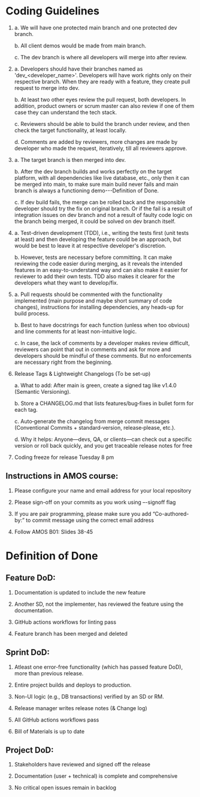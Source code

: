 # Coding Guidelines

1.  a. We will have one protected main branch and one protected dev branch.

    b. All client demos would be made from main branch.

    c. The dev branch is where all developers will merge into after review.

2.  a. Developers should have their branches named as 'dev_<developer_name>'. Developers will have work rights only on their respective branch. When they are ready with a feature, they create pull request to merge into dev.

    b. At least two other eyes review the pull request, both developers. In addition, product owners or scrum master can also review if one of them case they can understand the tech stack.

    c. Reviewers should be able to build the branch under review, and then check the target functionality, at least locally.

    d. Comments are added by reviewers, more changes are made by developer who made the request, iteratively, till all reviewers approve.

3.  a. The target branch is then merged into dev.

    b. After the dev branch builds and works perfectly on the target platform, with all dependencies like live database, etc., only then it can be merged into main, to make sure main build never fails and main branch is always a functioning demo---Definition of Done.

    c. If dev build fails, the merge can be rolled back and the responsible developer should try the fix on original branch. Or if the fail is a result of integration issues on dev branch and not a result of faulty code logic on the branch being merged, it could be solved on dev branch itself.

4.  a. Test-driven development (TDD), i.e., writing the tests first (unit tests at least) and then developing the feature could be an approach, but would be best to leave it at respective developer's discretion.

    b. However, tests are necessary before committing. It can make reviewing the code easier during merging, as it reveals the intended features in an easy-to-understand way and can also make it easier for reviewer to add their own tests. TDD also makes it clearer for the developers what they want to develop/fix.

5.  a. Pull requests should be commented with the functionality implemented (main purpose and maybe short summary of code changes), instructions for installing dependencies, any heads-up for build process.

    b. Best to have docstrings for each function (unless when too obvious) and line comments for at least non-intuitive logic.

    c. In case, the lack of comments by a developer makes review difficult, reviewers can point that out in comments and ask for more and developers should be mindful of these comments. But no enforcements are necessary right from the beginning.

6. Release Tags & Lightweight Changelogs (To be set-up)

    a. What to add: After main is green, create a signed tag like v1.4.0 (Semantic Versioning).

    b. Store a CHANGELOG.md that lists features/bug‑fixes in bullet form for each tag.

    c. Auto‑generate the changelog from merge commit messages (Conventional Commits + standard‑version, release‑please, etc.).

    d. Why it helps: Anyone—devs, QA, or clients—can check out a specific version or roll back quickly, and you get traceable release notes for free

7. Coding freeze for release Tuesday 8 pm

## Instructions in AMOS course:

1. Please configure your name and email address for your local repository

2. Please sign-off on your commits as you work using –-signoff flag

3. If you are pair programming, please make sure you add “Co-authored-by:” to commit message using the correct email address

4. Follow AMOS B01: Slides 38-45

# Definition of Done

## Feature DoD:

1. Documentation is updated to include the new feature

2. Another SD, not the implementer, has reviewed the feature using the documentation.

3. GitHub actions workflows for linting pass

4. Feature branch has been merged and deleted

## Sprint DoD:

1. Atleast one error-free functionality (which has passed feature DoD), more than previous release.

2. Entire project builds and deploys to production.

3. Non-UI logic (e.g., DB transactions) verified by an SD or RM.

4. Release manager writes release notes (& Change log)

5. All GitHub actions workflows pass

6. Bill of Materials is up to date

## Project DoD:

1. Stakeholders have reviewed and signed off the release

2. Documentation (user + technical) is complete and comprehensive

3. No critical open issues remain in backlog
 
